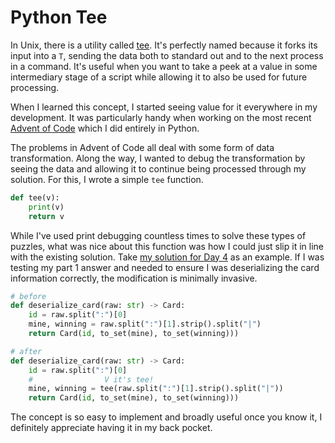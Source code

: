 # Python Tee

In Unix, there is a utility called [tee](<https://en.wikipedia.org/wiki/Tee_(command)>). It's perfectly named because it forks its input into a `T`, sending the data both to standard out and to the next process in a command. It's useful when you want to take a peek at a value in some intermediary stage of a script while allowing it to also be used for future processing.

When I learned this concept, I started seeing value for it everywhere in my development. It was particularly handy when working on the most recent [Advent of Code](https://adventofcode.com/) which I did entirely in Python.

The problems in Advent of Code all deal with some form of data transformation. Along the way, I wanted to debug the transformation by seeing the data and allowing it to continue being processed through my solution. For this, I wrote a simple `tee` function.

```python
def tee(v):
    print(v)
    return v
```

While I've used print debugging countless times to solve these types of puzzles, what was nice about this function was how I could just slip it in line with the existing solution. Take [my solution for Day 4](https://github.com/t-eckert/advent-2023/blob/2b4ed483c0536158fa8a563ba95c6265af180353/day_04.py) as an example. If I was testing my part 1 answer and needed to ensure I was deserializing the card information correctly, the modification is minimally invasive.

```python
# before
def deserialize_card(raw: str) -> Card:
    id = raw.split(":")[0]
    mine, winning = raw.split(":")[1].strip().split("|")
    return Card(id, to_set(mine), to_set(winning)))

# after
def deserialize_card(raw: str) -> Card:
    id = raw.split(":")[0]
    #                V it's tee!
    mine, winning = tee(raw.split(":")[1].strip().split("|"))
    return Card(id, to_set(mine), to_set(winning)))
```

The concept is so easy to implement and broadly useful once you know it, I definitely appreciate having it in my back pocket.
